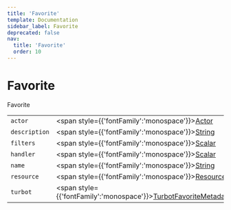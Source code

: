 ```yaml
---
title: 'Favorite'
template: Documentation
sidebar_label: Favorite
deprecated: false
nav:
  title: 'Favorite'
  order: 10
---
```


# Favorite

<div style={{'fontFamily':'monospace'}}><span style={{'fontSize':'1.5rem','fontWeight':500}}>Favorite</span></div>





| | | |
| -- | -- | -- |
| `actor` | <span style={{'fontFamily':'monospace'}}><a href="/guardrails/docs/reference/graphql/object/Actor">Actor</a></span> |  |
| `description` | <span style={{'fontFamily':'monospace'}}><a href="/guardrails/docs/reference/graphql/scalar/String">String</a></span> |  |
| `filters` | <span style={{'fontFamily':'monospace'}}><a href="/guardrails/docs/reference/graphql/scalar/Scalar">Scalar</a></span> |  |
| `handler` | <span style={{'fontFamily':'monospace'}}><a href="/guardrails/docs/reference/graphql/scalar/Scalar">Scalar</a></span> |  |
| `name` | <span style={{'fontFamily':'monospace'}}><a href="/guardrails/docs/reference/graphql/scalar/String">String</a></span> |  |
| `resource` | <span style={{'fontFamily':'monospace'}}><a href="/guardrails/docs/reference/graphql/object/Resource">Resource</a></span> |  |
| `turbot` | <span style={{'fontFamily':'monospace'}}><a href="/guardrails/docs/reference/graphql/object/TurbotFavoriteMetadata">TurbotFavoriteMetadata</a></span> |  |